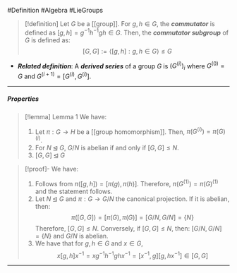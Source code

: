 #Definition #Algebra #LieGroups 

> [!definition]
> Let $G$ be a [[group]]. For $g,h\in G$, the ***commutator*** is defined as $[g,h]=g^{-1}h^{-1}gh\in G$. Then, the ***commutator subgroup*** of $G$ is defined as: $$[G,G]:=\left\langle [g,h]:g,h\in G \right\rangle\leq G$$
- ***Related definition***: A ***derived series*** of a group $G$ is $(G^{(i)})_{i}$ where $G^{(0)}=G$ and $G^{(i+1)}=[G^{(i)},G^{(i)}]$.
---
##### Properties
> [!lemma] Lemma 1
> We have:
> 1. Let $\pi:G\to H$ be a [[group homomorphism]]. Then, $\pi(G^{(i)})=\pi(G)^{(i)}$.
> 2. For $N\unlhd G$, $G / N$ is abelian if and only if $[G,G]\leq N$.
> 3. $[G,G]\unlhd G$

> [!proof]-
> We have:
> 1. Follows from $\pi([g,h])=[\pi(g),\pi(h)]$. Therefore, $\pi(G^{(1)})=\pi(G)^{(1)}$ and the statement follows.
> 2. Let $N\unlhd G$ and $\pi:G\to G / N$ the canonical projection. If it is abelian, then: $$\pi([G,G])=[\pi(G),\pi(G)]=[G / N,G / N]=\{ N \}$$Therefore, $[G,G]\leq N$. Conversely, if $[G,G]\leq N$, then: $[G /N, G / N]=\{ N \}$ and $G / N$ is abelian.
> 3. We have that for $g,h\in G$ and $x\in G$, $$x[g,h]x ^{-1}=xg^{-1}h^{-1}ghx ^{-1}=[x ^{-1},g][g,hx ^{-1}]\in [G,G]$$
---
